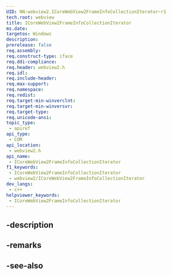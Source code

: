 ```yaml
---
UID: NN:webview2.ICoreWebView2FrameInfoCollectionIterator~r1
tech.root: webview
title: ICoreWebView2FrameInfoCollectionIterator
ms.date: 
targetos: Windows
description: 
prerelease: false
req.assembly: 
req.construct-type: iface
req.ddi-compliance: 
req.header: webview2.h
req.idl: 
req.include-header: 
req.max-support: 
req.namespace: 
req.redist: 
req.target-min-winverclnt: 
req.target-min-winversvr: 
req.target-type: 
req.unicode-ansi: 
topic_type:
 - apiref
api_type:
 - COM
api_location:
 - webview2.h
api_name:
 - ICoreWebView2FrameInfoCollectionIterator
f1_keywords:
 - ICoreWebView2FrameInfoCollectionIterator
 - webview2/ICoreWebView2FrameInfoCollectionIterator
dev_langs:
 - c++
helpviewer_keywords:
 - ICoreWebView2FrameInfoCollectionIterator
---
```


## -description

## -remarks

## -see-also

